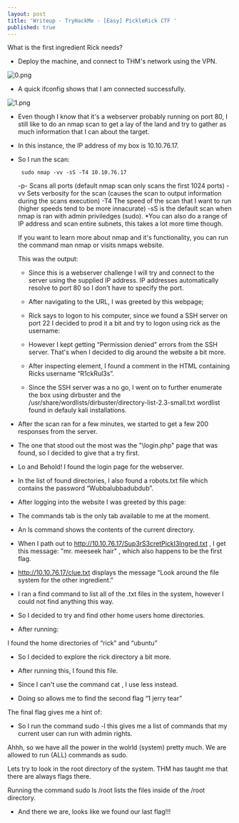 ```yaml
---
layout: post
title: 'Writeup - TryHackMe - [Easy] PickleRick CTF '
published: true
---
```

What is the first ingredient Rick needs?

 - Deploy the machine, and connect to THM's network using the VPN.
 
![0.png]({{site.baseurl}}/_posts/0.png)

 - A quick ifconfig shows that I am connected successfully.
 
 ![1.png]({{site.baseurl}}/_posts/1.png)


 - Even though I know that it's a webserver probably running on port 80, I still like to do an nmap scan to get a lay of the land and try to gather as much information that I can about the target.
 
 - In this instance, the IP address of my box is 10.10.76.17.
 
 - So I run the scan:
        
        sudo nmap -vv -sS -T4 10.10.76.17
 
    -p-     Scans all ports (default nmap scan only scans the first 1024 ports)
    -vv     Sets verbosity for the scan (causes the scan to output information during the scans execution)
    -T4     The speed of the scan that I want to run (higher speeds tend to be more innacurate)
    -sS     is the default scan when nmap is ran with admin priviledges (sudo).
             *You can also do a range of IP address and scan entire subnets, this takes a lot more time though.     
    
    If you want to learn more about nmap and it's functionality, you can run the command man nmap or visits nmaps website.
    
    This was the output:
    
    
        
    - Since this is a webserver challenge I will try and connect to the server using the supplied IP address. IP addresses automatically resolve to port 80 so I don't have to specify the port.
    
    - After navigating to the URL, I was greeted by this webpage;
    
    
    
    - Rick says to logon to his computer, since we found a SSH server on port 22 I decided to prod it a bit and try to logon using rick as the username:
    
    
    
    - However I kept getting “Permission denied” errors from the SSH server. That's when I decided to dig around the website a bit more.
    
    - After inspecting element, I found a comment in the HTML containing Ricks username “R1ckRul3s”.
    
    - Since the SSH server was a no go, I went on to further enumerate the box using dirbuster and the /usr/share/wordlists/dirbuster/directory-list-2.3-small.txt wordlist found in defauly kali installations.
    



- After the scan ran for a few minutes, we started to get a few 200 responses from the server.



- The one that stood out the most was the "\login.php" page that was found, so I decided to give that a try first.

- Lo and Behold! I found the login page for the webserver.



- In the list of found directories, I also found a robots.txt file which contains the password “Wubbalubbadubdub”.

- After logging into the website I was greeted by this page:



- The commands tab is the only tab available to me at the moment.

- An ls command shows the contents of the current directory.


    
    
- When I path out to http://10.10.76.17/Sup3rS3cretPickl3Ingred.txt , I get this message: "mr. meeseek hair" , which also happens to be the first flag.

- http://10.10.76.17/clue.txt displays the message “Look around the file system for the other ingredient.”

- I ran a find command to list all of the .txt files in the system, however I could not find anything this way.

- So I decided to try and find other home users home directories. 

- After running:



I found the home directories of “rick” and “ubuntu”



- So I decided to explore the rick directory a bit more.



- After running this, I found this file.



- Since I can't use the command cat , I use less instead.



- Doing so allows me to find the second flag “1 jerry tear”

The final flag gives me a hint of:



- So I run the command sudo -l this gives me a list of commands that my current user can run with admin rights.



Ahhh, so we have all the power in the wolrld (system) pretty much. We are allowed to run (ALL) commands as sudo.

Lets try to look in the root directory of the system. THM has taught me that there are always flags there.

Running the command sudo ls /root lists the files inside of the /root directory.



- And there we are, looks like we found our last flag!!!
